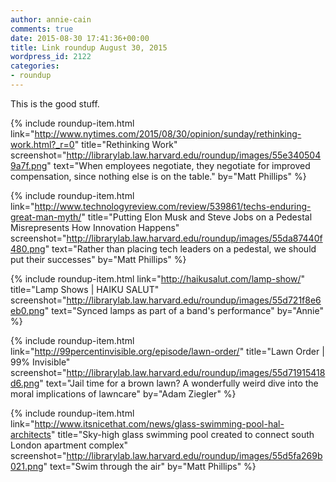 ```yaml
---
author: annie-cain
comments: true
date: 2015-08-30 17:41:36+00:00
title: Link roundup August 30, 2015
wordpress_id: 2122
categories:
- roundup
---
```


This is the good stuff.

{% include roundup-item.html
  link="http://www.nytimes.com/2015/08/30/opinion/sunday/rethinking-work.html?_r=0"
  title="Rethinking Work"
  screenshot="http://librarylab.law.harvard.edu/roundup/images/55e3405049a7f.png"
  text="When employees negotiate, they negotiate for improved compensation, since nothing else is on the table."
  by="Matt Phillips"
%}

{% include roundup-item.html
  link="http://www.technologyreview.com/review/539861/techs-enduring-great-man-myth/"
  title="Putting Elon Musk and Steve Jobs on a Pedestal Misrepresents How Innovation Happens"
  screenshot="http://librarylab.law.harvard.edu/roundup/images/55da87440f480.png"
  text="Rather than placing tech leaders on a pedestal, we should put their successes"
  by="Matt Phillips"
%}

{% include roundup-item.html
  link="http://haikusalut.com/lamp-show/"
  title="Lamp Shows | HAIKU SALUT"
  screenshot="http://librarylab.law.harvard.edu/roundup/images/55d721f8e6eb0.png"
  text="Synced lamps as part of a band's performance"
  by="Annie"
%}

{% include roundup-item.html
  link="http://99percentinvisible.org/episode/lawn-order/"
  title="Lawn Order | 99% Invisible"
  screenshot="http://librarylab.law.harvard.edu/roundup/images/55d71915418d6.png"
  text="Jail time for a brown lawn? A wonderfully weird dive into the moral implications of lawncare"
  by="Adam Ziegler"
%}

{% include roundup-item.html
  link="http://www.itsnicethat.com/news/glass-swimming-pool-hal-architects"
  title="Sky-high glass swimming pool created to connect south London apartment complex"
  screenshot="http://librarylab.law.harvard.edu/roundup/images/55d5fa269b021.png"
  text="Swim through the air"
  by="Matt Phillips"
%}
